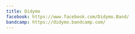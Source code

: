```yaml
---
title: Didymo
facebook: https://www.facebook.com/Didymo.Band/
bandcamp: https://didymo.bandcamp.com/
---
```

